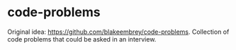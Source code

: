 code-problems
=============

Original idea: https://github.com/blakeembrey/code-problems. Collection of code problems that could be asked in an interview.
